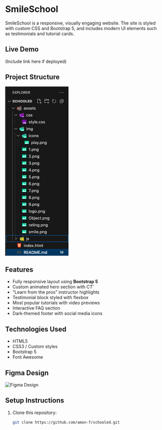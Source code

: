 # SmileSchool

SmileSchool is a responsive, visually engaging website. The site is styled with custom CSS and Bootstrap 5, and includes modern UI elements such as testimonials and tutorial cards.

## Live Demo

(Include link here if deployed)


## Project Structure

![File Structure](assets/img/structure.png)

## Features

- Fully responsive layout using **Bootstrap 5**
- Custom animated hero section with CT'
- “Learn from the pros” instructor highlights
- Testimonial block styled with flexbox
- Most popular tutorials with video previews
- Interactive FAQ section
- Dark-themed footer with social media icons


## Technologies Used

- HTML5
- CSS3 / Custom styles
- Bootstrap 5
- Font Awesome


## Figma Design

![Figma Design](assets/img/school_page.png)


## Setup Instructions

1. Clone this repository:
   ```bash
   git clone https://github.com/amon-f/schooled.git